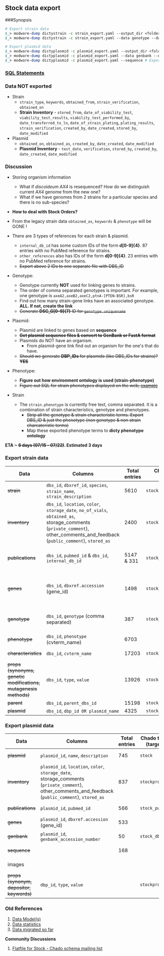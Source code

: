 ## Stock data export

###Synopsis

```perl
# Export strain data
$_> modware-dump dictystrain -c strain_export.yaml --output_dir <folder-to-export-data> # This will dump all data
$_> modware-dump dictystrain -c strain_export.yaml --data genotype --data inventory --data genes --data publications # Specific exports

# Export plasmid data
$_> modware-dump dictyplasmid -c plasmid_export.yaml --output_dir <folder-to-export-data> # This will dump all data
$_> modware-dump dictyplasmid -c plasmid_export.yaml --data genbank --data genes # Specific exports
$_> modware-dump dictyplasmid -c plasmid_export.yaml --sequence # Export plasmid sequences in FastA/GenBank
```

### [SQL Statements](https://github.com/dictyBase/Migration-Docs/blob/master/stock-data-migration/export.md)

### Data NOT exported
* Strain
   * `strain_type`, `keywords`, `obtained_from`, `strain_verification`, `obtained_on`
   * **Strain Inventory** - `stored_from`, `date_of_viability_test`, `viability_test_results`, `viability_test_performed_by`, `date_transferred_to_ln`, `date_of_strain_plating`, `plating_results`, `strain_verification`, `created_by`, `date_created`, `stored_by`, `date_modified`
* Plasmid
   * `obtained_on`, `obtained_as`, `created_by`, `date_created`, `date_modified` 
   * **Plasmid Inventory** - `test_date`, `verification`, `stored_by`, `created_by`, `date_created`, `date_modified` 


### Discussion
* Storing organism information
   * What if *discoideum AX4* is resequenced? How do we distinguish current *AX4* genome from the new one?
   * What if we have genomes from 2 strains for a particular species and there is no sub-species?
   
* **How to deal with Stock Orders?**
* From the legacy strain data `obtained_as`, `keywords` & `phenotype` will be GONE !
* There are 3 types of references for each strain & plasmid.
   * `internal_db_id` has some custom IDs of the form **d[0-9]{4}**. 87 entries with no PubMed reference for strains.
   * `other_references` also has IDs of the form **d[0-9]{4}**. 23 entries with no PubMed reference for strains. 
   * ~~Export above 2 IDs to one separate file with DBS_ID~~ 
* Genotype:
   * Genotype currently **NOT** used for linking genes to strains.
   * The order of comma separated genotypes is important. For example, one genotype is `axeA2,axeB2,axeC2,ptnA-[PTEN-BSR],bsR`
   * Find out how many strain-gene links have an associated genotype. **ALL. If not, create the link**
   * ~~Generate **DSC_G[0-9]{7}** ID for `genotype.uniquename`~~
* Plasmid:
   * Plasmid are linked to genes based on **sequence**
   * ~~**Get plasmid sequence files & convert to GenBank or FastA format**~~
   * Plasmids do NOT have an organism.
      * From plasmid-gene link find out an organism for the one's that do have.
   * ~~Should we generate **DBP_IDs** for plasmids (like DBS_IDs for strains)? **YES**~~
* Phenotype:
   * **Figure out how environment ontology is used (strain-phenotype)**
   * ~~Figure out SQL for strain phenotypes displayed on the web; [example](http://dictybase.org/db/cgi-bin/dictyBase/phenotype/strain_and_phenotype_details.pl?genotype_id=1516)~~
* Strain
   * The `strain.phenotype` is currently free text, comma separated. It is a combination of strain characteristics, genotype and phenotypes.
      * ~~Strip all the genotype & strain characteristic terms. Export DBS_ID & just the phenotype (non genotype & non strain charcateristic terms)~~
      * Map these exported phenotype terms to __dicty phenotype ontology__


__ETA ~ ~~6 days (07/15 - 07/22)~~. Estimated 3 days__

### Export strain data 

| Data | Columns | Total entries | Chado table (target) | Status |
| --- | --- | --- | --- | --- |
| ~~strain~~ | `dbs_id`, `dbxref_id`, `species`, `strain_name`, `strain_description` | 5610 |  `stock` | Completed on 07/17 |
| ~~inventory~~ | `dbs_id`, `location`, `color`, `storage_date`, `no_of_vials`, `obtained_as`, storage_comments (`private_comment`), other_comments_and_feedback (`public_comment`), `stored_as` | 2400 | `stockprop` | Completed on 07/17 |
| ~~publications~~ | `dbs_id`, `pubmed_id` & `dbs_id`, `internal_db_id` | 5147 & 331 | `stock_pub` | Completed on 07/19. [Franke References in BibTeX](https://www.dropbox.com/s/ihn3n9zaz2w6r0u/dicty_refs_feb2012.bib) | 
| ~~genes~~ | `dbs_id`, `dbxref.accession` (gene_id) | 1498 | `stock_genotype` | Completed on 07/17. `stock_genotype -> feature_genotype -> feature`. |
| ~~genotype~~ | `dbs_id`, `genotype` (comma separated) | 387 | `stock_genotype` | [Example][1]. Completed on 07/17. Redo export. |
| ~~phenotype~~ | `dbs_id`, `phenotype` (cvterm_name) | 6703 | | Completed on 07/22. |
| ~~characteristics~~ | `dbs_id`, `cvterm_name` | 17203 | `stock_cvterm` | Completed on 07/17 |
| ~~props (synonyms, genetic modifications, mutagenesis methods)~~ | `dbs_id`, `type`, `value` | 13926 | `stockprop` | Completed |
| ~~parent~~ | `dbs_id`, `parent_dbs_id` | 15198 | `stock_relationship` | Completed |
| ~~plasmid~~ | `dbs_id`, `dbp_id OR plasmid_name` | 4325 | `stock_relationship` | Completed |

###  Export plasmid data

| Data | Columns | Total entries | Chado table (target) | Status |
| --- | --- | --- | --- | --- |
| ~~plasmid~~ | `plasmid_id`, `name`, `description` | 745 | `stock` | Completed on 07/17 |
| ~~inventory~~ | `plasmid_id`, `location`, `color`, `storage_date`, storage_comments (`private_comment`), other_comments_and_feedback (`public_comment`), `stored_as` | 837 | `stockprop` | Completed on 07/17 |
| ~~publications~~ | `plasmid_id`, `pubmed_id` | 566 | `stock_pub` | Completed on 07/19 |
| ~~genes~~ | `plasmid_id`, `dbxref.accession` (gene_id) | 533 | | Completed on 07/17 |
| ~~genbank~~ | `plasmid_id`, `genbank_accession_number` | 50 | `stock_dbxref` | Completed on 07/17 |
| ~~sequence~~ | | 168 | | Completed on 08/01 |
| images | | | | Work in progress... |
| ~~props (synonym, depositor, keywords)~~ |`dbp_id`, `type`, `value` | | `stockprop` | Work in progress... |


[1]: http://dictybase.org/db/cgi-bin/dictyBase/phenotype/strain_and_phenotype_details.pl?genotype_id=1516

### Old References

1. [Data Model(s)](https://github.com/dictyBase/Stock-Data-Migration/blob/develop/data/models/stock_inventory.md)
2. [Data statistics](https://github.com/dictyBase/Stock-Data-Migration/blob/develop/data/stats.md)
3. [Data migrated so far](https://github.com/dictyBase/Stock-Data-Migration/issues/3)

__Community Discussions__

1. [Flatfile for Stock - Chado schema mailing list](http://gmod.827538.n3.nabble.com/Flat-file-representation-for-Stock-module-from-Chado-td4030589.html)
